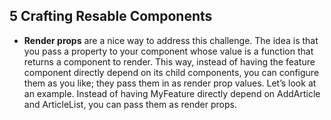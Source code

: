 ## 5 Crafting Resable Components
- **Render props** are a nice way to address this challenge. The idea is that you pass a property to your component whose value is a function that returns a component to render. This way, instead of having the feature component directly depend on its child components, you can configure them 
as you like; they pass them in as render prop values. Let’s look at an example. Instead of having MyFeature directly depend on AddArticle and ArticleList, you can pass them as render props.